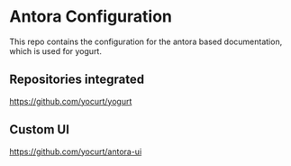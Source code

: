 # Antora Configuration

This repo contains the configuration for the antora based documentation, which is used for yogurt.

## Repositories integrated

https://github.com/yocurt/yogurt

## Custom UI

https://github.com/yocurt/antora-ui
